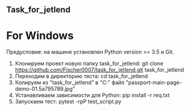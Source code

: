 ## Task_for_jetlend
# For Windows

Предусловие: на машине установлен Python version >= 3.5 и Git.

1. Клонируем проект новую папку task_for_jetlend: git clone https://github.com/Fischer0007/task_for_jetlend.git task_for_jetlend
2. Переходим в директорию теста: cd task_for_jetlend
3. Копируем из "task_for_jetlend" в "C:\" файл "passport-main-page-demo-01.5a795789.jpg"
4. Устанавливаем зависимости для Python: pip install -r req.txt
5. Запускаем тест: pytest -rpP test_script.py
